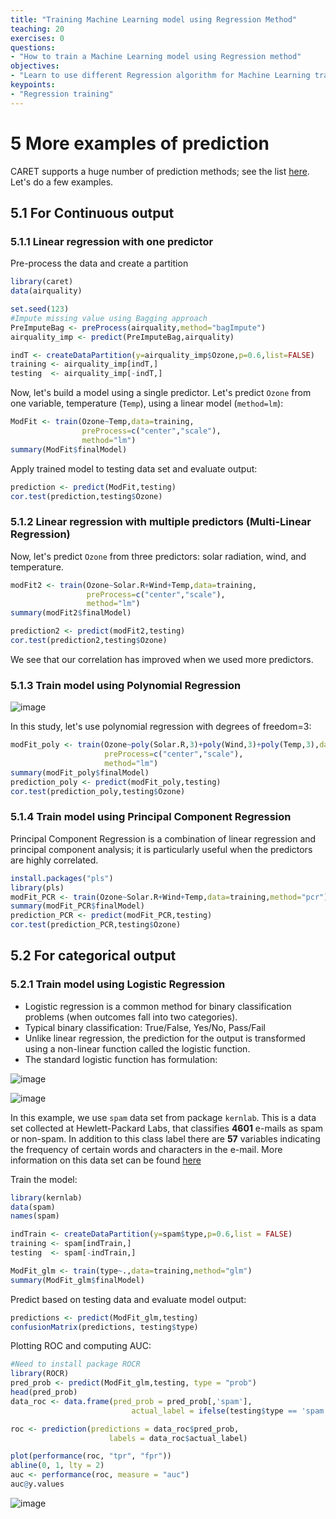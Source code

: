 ```yaml
---
title: "Training Machine Learning model using Regression Method"
teaching: 20
exercises: 0
questions:
- "How to train a Machine Learning model using Regression method"
objectives:
- "Learn to use different Regression algorithm for Machine Learning training"
keypoints:
- "Regression training"
---
```

# 5 More examples of prediction

CARET supports a huge number of prediction methods; see the list [here](https://rdrr.io/cran/caret/man/models.html). Let's do a few examples.

## 5.1 For Continuous output
### 5.1.1 Linear regression with one predictor
Pre-process the data and create a partition
```r
library(caret)
data(airquality)

set.seed(123)
#Impute missing value using Bagging approach
PreImputeBag <- preProcess(airquality,method="bagImpute")
airquality_imp <- predict(PreImputeBag,airquality)

indT <- createDataPartition(y=airquality_imp$Ozone,p=0.6,list=FALSE)
training <- airquality_imp[indT,]
testing  <- airquality_imp[-indT,]
```
Now, let's build a model using a single predictor. Let's predict `Ozone` from one variable, temperature (`Temp`), using a linear model (`method=lm`):
```r
ModFit <- train(Ozone~Temp,data=training,
                preProcess=c("center","scale"),
                method="lm")
summary(ModFit$finalModel)
```
Apply trained model to testing data set and evaluate output:
```r
prediction <- predict(ModFit,testing)
cor.test(prediction,testing$Ozone)
```

### 5.1.2 Linear regression with multiple predictors (Multi-Linear Regression)

Now, let's predict `Ozone` from three predictors: solar radiation, wind, and temperature. 
```r
modFit2 <- train(Ozone~Solar.R+Wind+Temp,data=training,
                 preProcess=c("center","scale"),
                 method="lm")
summary(modFit2$finalModel)

prediction2 <- predict(modFit2,testing)
cor.test(prediction2,testing$Ozone)
```
We see that our correlation has improved when we used more predictors. 


<!---
### 5.1.3 Train model using Stepwise Linear Regression
It’s a step by step Regression to determine which covariates set best match with the dependent variable. Using AIC as criteria:

```r
modFit_SLR <- train(Ozone~Solar.R+Wind+Temp,data=training,method="lmStepAIC")
summary(modFit_SLR$finalModel)
prediction_SLR <- predict(modFit_SLR,testing)
cor.test(prediction_SLR,testing$Ozone)
```

```r
> postResample(prediction_SLR,testing$Ozone)
      RMSE   Rsquared        MAE 
25.0004212  0.5239849 17.0977421 
```
-->

### 5.1.3 Train model using Polynomial Regression

![image](https://user-images.githubusercontent.com/43855029/122609104-6c1e9400-d04b-11eb-984c-ed20f0926451.png)

In this study, let's use polynomial regression with degrees of freedom=3:

```r
modFit_poly <- train(Ozone~poly(Solar.R,3)+poly(Wind,3)+poly(Temp,3),data=training,
                     preProcess=c("center","scale"),
                     method="lm")
summary(modFit_poly$finalModel)
prediction_poly <- predict(modFit_poly,testing)
cor.test(prediction_poly,testing$Ozone)
```

### 5.1.4 Train model using Principal Component Regression
Principal Component Regression is a combination of linear regression and principal component analysis; it is particularly useful when the predictors are highly correlated. 

```r
install.packages("pls")
library(pls)
modFit_PCR <- train(Ozone~Solar.R+Wind+Temp,data=training,method="pcr")
summary(modFit_PCR$finalModel)
prediction_PCR <- predict(modFit_PCR,testing)
cor.test(prediction_PCR,testing$Ozone)
```

## 5.2 For categorical output
### 5.2.1 Train model using Logistic Regression
- Logistic regression is a common method for binary classification problems (when outcomes fall into two categories).
- Typical binary classification: True/False, Yes/No, Pass/Fail
- Unlike linear regression, the prediction for the output is transformed using a non-linear function called the logistic function.
- The standard logistic function has formulation:
 
![image](https://user-images.githubusercontent.com/43855029/114233181-f7dcbb80-994a-11eb-9c89-58d7802d6b49.png)

![image](https://user-images.githubusercontent.com/43855029/114233189-fb704280-994a-11eb-9019-8355f5337b37.png)

In this example, we use `spam` data set from package `kernlab`.
This is a data set collected at Hewlett-Packard Labs, that classifies **4601** e-mails as spam or non-spam. In addition to this class label there are **57** variables indicating the frequency of certain words and characters in the e-mail.
More information on this data set can be found [here](https://rdrr.io/cran/kernlab/man/spam.html)

Train the model:
```r
library(kernlab)
data(spam)
names(spam)

indTrain <- createDataPartition(y=spam$type,p=0.6,list = FALSE)
training <- spam[indTrain,]
testing  <- spam[-indTrain,]

ModFit_glm <- train(type~.,data=training,method="glm")
summary(ModFit_glm$finalModel)
```
Predict based on testing data and evaluate model output:
```r
predictions <- predict(ModFit_glm,testing)
confusionMatrix(predictions, testing$type)
```

Plotting ROC and computing AUC:

```r
#Need to install package ROCR
library(ROCR)
pred_prob <- predict(ModFit_glm,testing, type = "prob")
head(pred_prob)
data_roc <- data.frame(pred_prob = pred_prob[,'spam'],
                           actual_label = ifelse(testing$type == 'spam', 1, 0))

roc <- prediction(predictions = data_roc$pred_prob,
                      labels = data_roc$actual_label)

plot(performance(roc, "tpr", "fpr"))
abline(0, 1, lty = 2)
auc <- performance(roc, measure = "auc")
auc@y.values

```

![image](https://user-images.githubusercontent.com/43855029/122612391-07fece80-d051-11eb-9ab0-2f130ea10c59.png)
